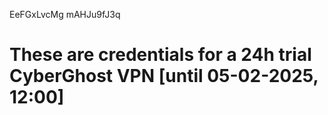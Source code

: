 EeFGxLvcMg
mAHJu9fJ3q
# These are credentials for a 24h trial CyberGhost VPN [until 05-02-2025, 12:00]
